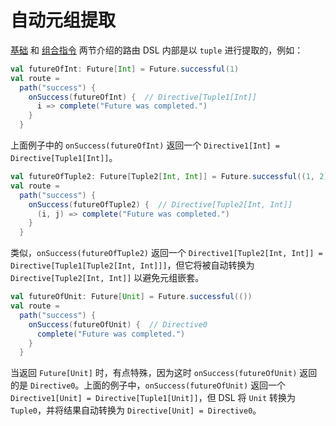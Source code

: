 # 自动元组提取

[基础](./Basics.md) 和 [组合指令](./Composing_Directives.md) 两节介绍的路由 DSL 内部是以 `tuple` 进行提取的，例如：

```scala
val futureOfInt: Future[Int] = Future.successful(1)
val route =
  path("success") {
    onSuccess(futureOfInt) {  // Directive[Tuple1[Int]]
      i => complete("Future was completed.")
    }
  }
```

上面例子中的 `onSuccess(futureOfInt)` 返回一个 `Directive1[Int] = Directive[Tuple1[Int]]`。

```scala
val futureOfTuple2: Future[Tuple2[Int, Int]] = Future.successful((1, 2))
val route =
  path("success") {
    onSuccess(futureOfTuple2) {  // Directive[Tuple2[Int, Int]]
      (i, j) => complete("Future was completed.")
    }
  }
```

类似，`onSuccess(futureOfTuple2)` 返回一个 `Directive1[Tuple2[Int, Int]] = Directive[Tuple1[Tuple2[Int, Int]]]`，但它将被自动转换为 `Directive[Tuple2[Int, Int]]` 以避免元组嵌套。

```scala
val futureOfUnit: Future[Unit] = Future.successful(())
val route =
  path("success") {
    onSuccess(futureOfUnit) {  // Directive0
      complete("Future was completed.")
    }
  }
```

当返回 `Future[Unit]` 时，有点特殊，因为这时 `onSuccess(futureOfUnit)` 返回的是 `Directive0`。上面的例子中，`onSuccess(futureOfUnit)` 返回一个 `Directive1[Unit] = Directive[Tuple1[Unit]]`，但 DSL 将 `Unit` 转换为 `Tuple0`，并将结果自动转换为 `Directive[Unit] = Directive0`。
